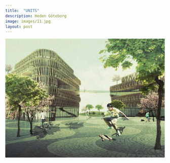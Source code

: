 ```yaml
---
title:  "UNITS"
description: Heden Göteborg
image: images/11.jpg
layout: post
---
```



![Bildbeskrivning](/images/18.jpg)



